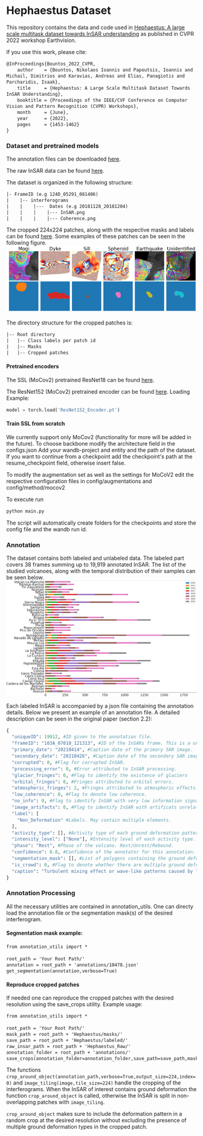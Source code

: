 # Hephaestus Dataset

This repository contains the data and code used in [Hephaestus: A large scale multitask dataset towards InSAR understanding](https://openaccess.thecvf.com/content/CVPR2022W/EarthVision/papers/Bountos_Hephaestus_A_Large_Scale_Multitask_Dataset_Towards_InSAR_Understanding_CVPRW_2022_paper.pdf) as published in CVPR 2022 workshop Earthvision.

If you use this work, please cite:
```
@InProceedings{Bountos_2022_CVPR,
    author    = {Bountos, Nikolaos Ioannis and Papoutsis, Ioannis and Michail, Dimitrios and Karavias, Andreas and Elias, Panagiotis and Parcharidis, Isaak},
    title     = {Hephaestus: A Large Scale Multitask Dataset Towards InSAR Understanding},
    booktitle = {Proceedings of the IEEE/CVF Conference on Computer Vision and Pattern Recognition (CVPR) Workshops},
    month     = {June},
    year      = {2022},
    pages     = {1453-1462}
}
```


### Dataset and pretrained models

The annotation files can be downloaded [here](https://www.dropbox.com/s/i08mz5514gczksz/annotations_hephaestus.zip?dl=0).

The raw InSAR data can be found [here](https://www.dropbox.com/s/uhyr4gefregqvdx/Hephaestus_Raw.zip?dl=0).

The dataset is organized in the following structure:
```
|- FrameID (e.g 124D_05291_081406)
|    |-- interferograms
|    |    |---  Dates (e.g 20181128_20181204)
|    |    |    |--- InSAR.png
|    |    |    |--- Coherence.png
```

The cropped 224x224 patches, along with the respective masks and labels can be found [here](https://www.dropbox.com/s/2bkpj79jepk0vks/Hephaestus_Classification.zip?dl=0).
Some examples of these patches can be seen in the following figure. ![figure](examples.png)

The directory structure for the cropped patches is:

```
|-- Root directory
|   |-- Class labels per patch id
|   |-- Masks
|   |-- Cropped patches
```
#### Pretrained encoders
The SSL (MoCov2) pretrained ResNet18 can be found [here](https://www.dropbox.com/s/t5w8x44p32gacf3/ResNet18-MocoV2.pth.tar?dl=0).

The ResNet152 (MoCov2) pretrained encoder can be found [here]().
Loading Example:
```python
model = torch.load('ResNet152_Encoder.pt')
```

#### Train SSL from scratch
We currently support only MoCov2 (functionality for more will be added in the future). To choose backbone modify the architecture field in the configs.json
Add your wandb-project and entity and the path of the dataset. If you want to continue from a checkpoint add the checkpoint's path at the resume_checkpoint field, otherwise insert false.

To modify the augmentation set as well as the settings for MoCoV2 edit the respective configuration files in config/augmentations and config/method/mocov2

To execute run
```python
python main.py
```
The script will automatically create folders for the checkpoints and store the config file and the wandb run id.

### Annotation

The dataset contains both labeled and unlabeled data. The labeled part covers 38 frames summing up to 19,919 annotated InSAR.
The list of the studied volcanoes, along with the temporal distribution of their samples can be seen below. ![below](volcano_distribution.png)

Each labeled InSAR is accompanied by a json file containing the annotation details. Below we present an example of an annotation file. A detailed description can be seen in the original paper (section 2.2):
```python
{
  "uniqueID": 19912, #ID given to the annotation file.
  "frameID": "103A_07010_121313", #ID of the InSARs frame. This is a unique location identifier.
  "primary_date": "20210414", #Caption date of the primary SAR image.
  "secondary_date": "20210426", #Caption date of the secondary SAR image.
  "corrupted": 0, #Flag for corrupted InSAR.
  "processing_error": 0, #Error attributed to InSAR processing.
  "glacier_fringes": 0, #Flag to identify the existence of glaciers
  "orbital_fringes": 0, #Fringes attributed to orbital errors.
  "atmospheric_fringes": 2, #Fringes attributed to atmospheric effects. Its value ranges from 0 to 3 with 0 denoting is absense.
  "low_coherence": 0, #Flag to denote low coherence.
  "no_info": 0, #Flag to identify InSAR with very low information signal.
  "image_artifacts": 0, #Flag to identify InSAR with artificats unrelated to interferograms.
  "label": [ 
    "Non_Deformation" #Labels. May contain multiple elements.
  ],
  "activity_type": [], #Activity type of each ground deformation pattern.
  "intensity_level": ["None"], #Intensity level of each activity type.
  "phase": "Rest", #Phase of the volcano. Rest/Unrest/Rebound.
  "confidence": 0.8, #Confidence of the annotator for this annotation.
  "segmentation_mask": [], #List of polygons containing the ground deformation patterns.
  "is_crowd": 0, #Flag to denote whether there are multiple ground deformation patterns in the InSAR.
  "caption": "Turbulent mixing effect or wave-like patterns caused by liquid and solid particles of the atmosphere can be detected around the area. No deformation activity can be detected."
}
```

### Annotation Processing

All the necessary utilities are contained in annotation_utils. One can directy load the annotation file or the segmentation mask(s) of the desired interferogram.

#### Segmentation mask example:

```
from annotation_utils import *

root_path = 'Your Root Path/'
annotation = root_path + 'annotations/10478.json'
get_segmentation(annotation,verbose=True)

```

#### Reproduce cropped patches

If needed one can reproduce the cropped patches with the desired resolution using the save_crops utility. 
Example usage:
```
from annotation_utils import *

root_path = 'Your Root Path/'
mask_path = root_path + 'Hephaestus/masks/'
save_path = root_path + 'Hephaestus/labeled/'
raw_insar_path = root_path + 'Hephaestus_Raw/'
annotation_folder = root_path + 'annotations/'
save_crops(annotation_folder=annotation_folder,save_path=save_path,mask_path=mask_path,raw_insar_path=raw_insar_path,verbose=False)
```

The functions 
`crop_around_object(annotation_path,verbose=True,output_size=224,index=0)` and `image_tiling(image,tile_size=224)` handle the cropping of the interferograms. When the InSAR of interest contains ground deformation the function `crop_around_object` is called, otherwise the InSAR is split in non-overlapping patches with `image_tiling`. 

`crop_around_object` makes sure to include the deformation pattern in a random crop at the desired resolution without excluding the presence of multiple ground deformation types in the cropped patch.




